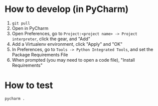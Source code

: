 # How to develop (in PyCharm)

1. `git pull`
2. Open in PyCharm
3. Open Preferences, go to `Project:<project name> -> Project interpreter`, click the gear, and "Add"
4. Add a Virtualenv environment, click "Apply" and "OK"
5. In Preferences, go to `Tools -> Python Integrated Tools`, and set the Package Requirements File
6. When prompted (you may need to open a code file), "Install Requirements"

# How to test

`pycharm .`